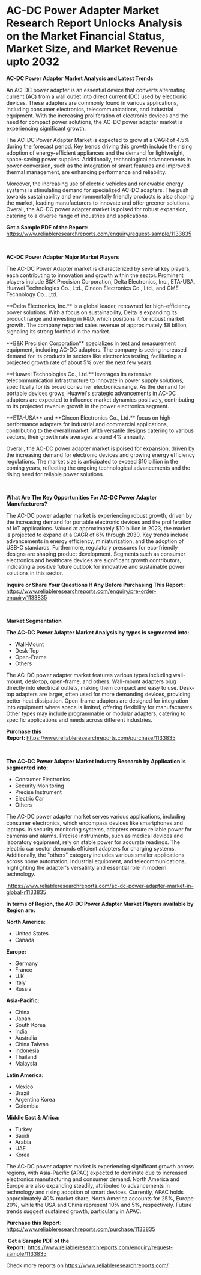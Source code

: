 <p><h1>AC-DC Power Adapter Market Research Report Unlocks Analysis on the Market Financial Status, Market Size, and Market Revenue upto 2032</h1></p><p><strong>AC-DC Power Adapter Market Analysis and Latest Trends</strong></p>
<p><p>An AC-DC power adapter is an essential device that converts alternating current (AC) from a wall outlet into direct current (DC) used by electronic devices. These adapters are commonly found in various applications, including consumer electronics, telecommunications, and industrial equipment. With the increasing proliferation of electronic devices and the need for compact power solutions, the AC-DC power adapter market is experiencing significant growth.</p><p>The AC-DC Power Adapter Market is expected to grow at a CAGR of 4.5% during the forecast period. Key trends driving this growth include the rising adoption of energy-efficient appliances and the demand for lightweight, space-saving power supplies. Additionally, technological advancements in power conversion, such as the integration of smart features and improved thermal management, are enhancing performance and reliability.</p><p>Moreover, the increasing use of electric vehicles and renewable energy systems is stimulating demand for specialized AC-DC adapters. The push towards sustainability and environmentally friendly products is also shaping the market, leading manufacturers to innovate and offer greener solutions. Overall, the AC-DC power adapter market is poised for robust expansion, catering to a diverse range of industries and applications.</p></p>
<p><strong>Get a Sample PDF of the Report:&nbsp;</strong> <a href="https://www.reliableresearchreports.com/enquiry/request-sample/1133835?utm_campaign=2278&utm_medium=2&utm_source=Github&utm_content=ia&utm_term=25032025&utm_id=ac-dc-power-adapter">https://www.reliableresearchreports.com/enquiry/request-sample/1133835</a></p>
<p>&nbsp;</p>
<p><strong>AC-DC Power Adapter Major Market Players</strong></p>
<p><p>The AC-DC Power Adapter market is characterized by several key players, each contributing to innovation and growth within the sector. Prominent players include B&K Precision Corporation, Delta Electronics, Inc., ETA-USA, Huawei Technologies Co., Ltd., Cincon Electronics Co., Ltd., and GME Technology Co., Ltd. </p><p>**Delta Electronics, Inc.** is a global leader, renowned for high-efficiency power solutions. With a focus on sustainability, Delta is expanding its product range and investing in R&D, which positions it for robust market growth. The company reported sales revenue of approximately $8 billion, signaling its strong foothold in the market.</p><p>**B&K Precision Corporation** specializes in test and measurement equipment, including AC-DC adapters. The company is seeing increased demand for its products in sectors like electronics testing, facilitating a projected growth rate of about 5% over the next few years.</p><p>**Huawei Technologies Co., Ltd.** leverages its extensive telecommunication infrastructure to innovate in power supply solutions, specifically for its broad consumer electronics range. As the demand for portable devices grows, Huawei's strategic advancements in AC-DC adapters are expected to influence market dynamics positively, contributing to its projected revenue growth in the power electronics segment.</p><p>**ETA-USA** and **Cincon Electronics Co., Ltd.** focus on high-performance adapters for industrial and commercial applications, contributing to the overall market. With versatile designs catering to various sectors, their growth rate averages around 4% annually.</p><p>Overall, the AC-DC power adapter market is poised for expansion, driven by the increasing demand for electronic devices and growing energy efficiency regulations. The market size is anticipated to exceed $10 billion in the coming years, reflecting the ongoing technological advancements and the rising need for reliable power solutions.</p></p>
<p>&nbsp;</p>
<p><strong>What Are The Key Opportunities For AC-DC Power Adapter Manufacturers?</strong></p>
<p><p>The AC-DC power adapter market is experiencing robust growth, driven by the increasing demand for portable electronic devices and the proliferation of IoT applications. Valued at approximately $10 billion in 2023, the market is projected to expand at a CAGR of 6% through 2030. Key trends include advancements in energy efficiency, miniaturization, and the adoption of USB-C standards. Furthermore, regulatory pressures for eco-friendly designs are shaping product development. Segments such as consumer electronics and healthcare devices are significant growth contributors, indicating a positive future outlook for innovative and sustainable power solutions in this sector.</p></p>
<p><strong>Inquire or Share Your Questions If Any Before Purchasing This Report:</strong> <a href="https://www.reliableresearchreports.com/enquiry/pre-order-enquiry/1133835?utm_campaign=2278&utm_medium=2&utm_source=Github&utm_content=ia&utm_term=25032025&utm_id=ac-dc-power-adapter">https://www.reliableresearchreports.com/enquiry/pre-order-enquiry/1133835</a></p>
<p>&nbsp;</p>
<p><strong>Market Segmentation</strong></p>
<p><strong>The AC-DC Power Adapter Market Analysis by types is segmented into:</strong></p>
<p><ul><li>Wall-Mount</li><li>Desk-Top</li><li>Open-Frame</li><li>Others</li></ul></p>
<p><p>The AC-DC power adapter market features various types including wall-mount, desk-top, open-frame, and others. Wall-mount adapters plug directly into electrical outlets, making them compact and easy to use. Desk-top adapters are larger, often used for more demanding devices, providing better heat dissipation. Open-frame adapters are designed for integration into equipment where space is limited, offering flexibility for manufacturers. Other types may include programmable or modular adapters, catering to specific applications and needs across different industries.</p></p>
<p><strong>Purchase this Report:&nbsp;</strong><a href="https://www.reliableresearchreports.com/purchase/1133835?utm_campaign=2278&utm_medium=2&utm_source=Github&utm_content=ia&utm_term=25032025&utm_id=ac-dc-power-adapter">https://www.reliableresearchreports.com/purchase/1133835</a></p>
<p>&nbsp;</p>
<p><strong>The AC-DC Power Adapter Market Industry Research by Application is segmented into:</strong></p>
<p><ul><li>Consumer Electronics</li><li>Security Monitoring</li><li>Precise Instrument</li><li>Electric Car</li><li>Others</li></ul></p>
<p><p>The AC-DC power adapter market serves various applications, including consumer electronics, which encompass devices like smartphones and laptops. In security monitoring systems, adapters ensure reliable power for cameras and alarms. Precise instruments, such as medical devices and laboratory equipment, rely on stable power for accurate readings. The electric car sector demands efficient adapters for charging systems. Additionally, the "others" category includes various smaller applications across home automation, industrial equipment, and telecommunications, highlighting the adapter's versatility and essential role in modern technology.</p></p>
<p><a href="https://www.reliableresearchreports.com/ac-dc-power-adapter-market-in-global-r1133835?utm_campaign=2278&utm_medium=2&utm_source=Github&utm_content=ia&utm_term=25032025&utm_id=ac-dc-power-adapter">&nbsp;https://www.reliableresearchreports.com/ac-dc-power-adapter-market-in-global-r1133835</a></p>
<p><strong>In terms of Region, the AC-DC Power Adapter Market Players available by Region are:</strong></p>
<p>
    <p> <strong> North America: </strong>
        <ul>
            <li>United States</li>
            <li>Canada</li>
        </ul>
        </p> 
    <p> <strong> Europe: </strong>
        <ul>
            <li>Germany</li>
            <li>France</li>
            <li>U.K.</li>
            <li>Italy</li>
            <li>Russia</li>
        </ul>
        </p> 
    <p> <strong> Asia-Pacific: </strong>
        <ul>
            <li>China</li>
            <li>Japan</li>
            <li>South Korea</li>
            <li>India</li>
            <li>Australia</li>
            <li>China Taiwan</li>
            <li>Indonesia</li>
            <li>Thailand</li>
            <li>Malaysia</li>
        </ul>
        </p> 
    <p> <strong> Latin America: </strong>
        <ul>
            <li>Mexico</li>
            <li>Brazil</li>
            <li>Argentina Korea</li>
            <li>Colombia</li>
        </ul>
        </p> 
    <p> <strong> Middle East & Africa: </strong>
        <ul>
            <li>Turkey</li>
            <li>Saudi</li>
            <li>Arabia</li>
            <li>UAE</li>
            <li>Korea</li>
        </ul>
    </p>
    </p>
<p><p>The AC-DC power adapter market is experiencing significant growth across regions, with Asia-Pacific (APAC) expected to dominate due to increased electronics manufacturing and consumer demand. North America and Europe are also expanding steadily, attributed to advancements in technology and rising adoption of smart devices. Currently, APAC holds approximately 40% market share, North America accounts for 25%, Europe 20%, while the USA and China represent 10% and 5%, respectively. Future trends suggest sustained growth, particularly in APAC.</p></p>
<p><strong>Purchase this Report: </strong><a href="https://www.reliableresearchreports.com/purchase/1133835?utm_campaign=2278&utm_medium=2&utm_source=Github&utm_content=ia&utm_term=25032025&utm_id=ac-dc-power-adapter">https://www.reliableresearchreports.com/purchase/1133835</a></p>
<p>&nbsp;<strong>Get a Sample PDF of the Report:&nbsp;&nbsp;</strong><a href="https://www.reliableresearchreports.com/enquiry/request-sample/1133835?utm_campaign=2278&utm_medium=2&utm_source=Github&utm_content=ia&utm_term=25032025&utm_id=ac-dc-power-adapter">https://www.reliableresearchreports.com/enquiry/request-sample/1133835</a></p>
<p><strong></strong></p>
<p>Check more reports on <a href="https://www.reliableresearchreports.com/?utm_campaign=2278&utm_medium=2&utm_source=Github&utm_content=ia&utm_term=25032025&utm_id=ac-dc-power-adapter">https://www.reliableresearchreports.com/</a></p>